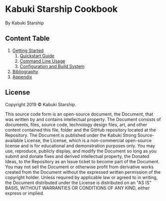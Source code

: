 # Kabuki Starship Cookbook

By Kabuki Starship

## Content Table

1. [Getting Started](./getting_started/readme.md)
   1. [Quickstart Guide](./getting_started/quickstart_guide.md)
   1. [Command Line Usage](./getting_started/command_line_usage.md)
   1. [Configuration and Build System](./getting_started/configuration_and_build_system.md)
1. [Bibliography](./bibliography/readme.md)
1. [Appendix](./appendix/readme.md)

## License

Copyright 2019 © Kabuki Starship.

This source code form is an open-source document, the Document, that was written by and contains intellectual property. The Document consists of documents, files, source code, technology design files, art, and other content contained this file, folder and the GitHub repository located at the Repository. The Document is published under the Kabuki Strong Source-available License, the License, which is a non-commercial open-source license and is for educational and demonstration purposes only. You may use, reproduce, publicly display, and modify the Document so long as you submit and donate fixes and derived intellectual property, the Donated Ideas, to the Repository as an Issue ticket to become part of the Document. You may not sell the Document or otherwise profit from derivative works created from the Document without the expressed written permission of the copyright holder. Unless required by applicable law or agreed to in writing, the Document distributed under the License is distributed on an "AS IS" BASIS, WITHOUT WARRANTIES OR CONDITIONS OF ANY KIND, either express or implied.
